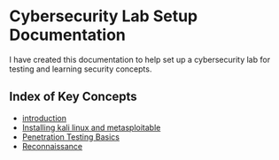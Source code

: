 # Cybersecurity Lab Setup Documentation

I have created this documentation to help set up a cybersecurity lab for testing and learning security concepts.


## **Index of Key Concepts**
- [introduction](introduction.md)
- [Installing kali linux and metasploitable](kali-linux-metasploitable)
- [Penetration Testing Basics](pentesting-basics.md)
- [Reconnaissance](Initial-Reconnaissance.md)
